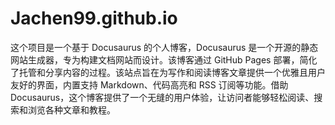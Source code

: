 # Jachen99.github.io
这个项目是一个基于 Docusaurus 的个人博客，Docusaurus 是一个开源的静态网站生成器，专为构建文档网站而设计。该博客通过 GitHub Pages 部署，简化了托管和分享内容的过程。该站点旨在为写作和阅读博客文章提供一个优雅且用户友好的界面，内置支持 Markdown、代码高亮和 RSS 订阅等功能。借助 Docusaurus，这个博客提供了一个无缝的用户体验，让访问者能够轻松阅读、搜索和浏览各种文章和教程。
